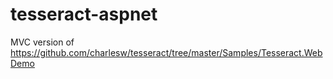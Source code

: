 # tesseract-aspnet
MVC version of https://github.com/charlesw/tesseract/tree/master/Samples/Tesseract.WebDemo

